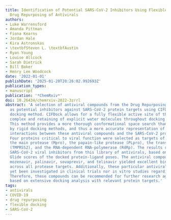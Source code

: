 ```yaml
---
title: Identification of Potential SARS-CoV-2 Inhibitors Using Flexible Docking Based
  Drug Repurposing of Antivirals
authors:
- Luke Warrensford
- Amanda Pittman
- Fiona Kearns
- Jordan Hale
- Kira Astronskas
- \textbfSteven L. \textbfAustin
- Ryan Young
- Louise Allcock
- Sarah Dietrick
- Bill Baker
- Henry Lee Woodcock
date: '2022-01-01'
publishDate: '2025-01-20T20:26:02.992693Z'
publication_types:
- manuscript
publication: '*ChemRxiv*'
doi: 10.26434/chemrxiv-2022-3zrrl
abstract: 'A selection of antiviral compounds from the Drug Repurposing Hub were screened
  as potential inhibitors against SARS-CoV-2 protein targets using CIFDock, a flexible
  docking method. CIFDock allows for a fully flexible active site of the protein-ligand
  complex and retaining of explicit water molecules throughout docking simulations.
  This method provides a more thorough conformational space search than is attainable
  by rigid docking methods, and thus a more accurate representation of the binding
  interactions between these antiviral compounds and the SARS-CoV-2 protein targets.
  Four proteins critical to viral function were selected as targets of the study:
  the main protease (Mpro), the papain-like protease (PLpro), the transmembrane protease
  (TMPRSS2), and the RNA-dependent RNA-polymerase (RdRp). The results reveal potential
  SARS-CoV-2 viral inhibitors from this library of antivirals, based on favorable
  Glide scores of the docked protein-ligand poses. The antiviral compounds brecanavir,
  mozenavir, palinavir, sovaprevir, and telinavir yielded excellent binding scores
  across all protease targets. Additionally, these particular antivirals have not
  yet been investigated in clinical trials nor in vitro studies regarding COVID-19.
  Therefore, these compounds can be recommended for further research against SARS-CoV-2,
  based on extensive docking analysis with relevant protein targets.'
tags:
- antivirals
- COVID-19
- drug repurposing
- flexible docking
- SARS-CoV-2
---
```

